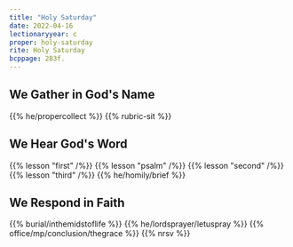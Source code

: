 ```yaml
---
title: "Holy Saturday"
date: 2022-04-16
lectionaryyear: c
proper: holy-saturday
rite: Holy Saturday
bcppage: 283f.
---
```


## We Gather in God's Name
{{% he/propercollect %}}
{{% rubric-sit %}}

## We Hear God's Word
{{% lesson "first" /%}}
{{% lesson "psalm" /%}}
{{% lesson "second" /%}}
{{% lesson "third" /%}}
{{% he/homily/brief %}}

## We Respond in Faith
{{% burial/inthemidstoflife %}}
{{% he/lordsprayer/letuspray %}}
{{% office/mp/conclusion/thegrace %}}
{{% nrsv %}}

